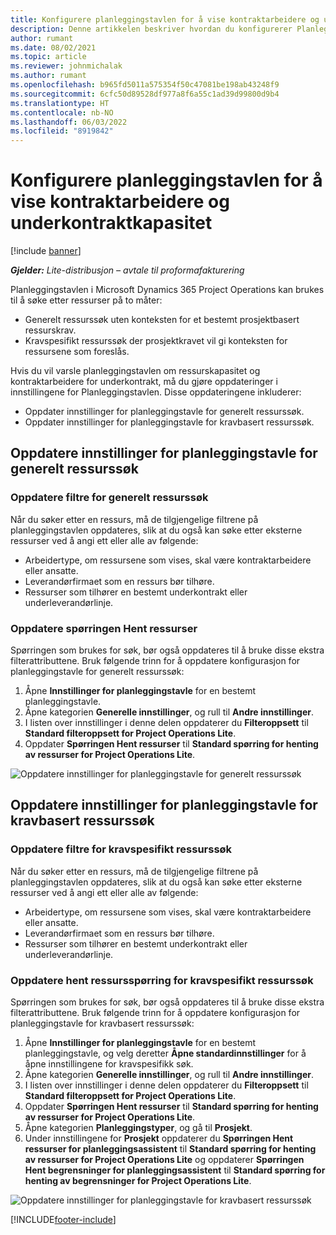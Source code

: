 ```yaml
---
title: Konfigurere planleggingstavlen for å vise kontraktarbeidere og underkontraktkapasitet
description: Denne artikkelen beskriver hvordan du konfigurerer Planleggingstavle i Microsoft Dynamics 365 Project Operations til å vise ressurskapasitet for underkontrakt under bemanning av prosjektressurskrav.
author: rumant
ms.date: 08/02/2021
ms.topic: article
ms.reviewer: johnmichalak
ms.author: rumant
ms.openlocfilehash: b965fd5011a575354f50c47081be198ab43248f9
ms.sourcegitcommit: 6cfc50d89528df977a8f6a55c1ad39d99800d9b4
ms.translationtype: HT
ms.contentlocale: nb-NO
ms.lasthandoff: 06/03/2022
ms.locfileid: "8919842"
---
```

# <a name="configure-schedule-board-to-show-contract-workers-and-subcontracted-capacity"></a>Konfigurere planleggingstavlen for å vise kontraktarbeidere og underkontraktkapasitet 

[!include [banner](../../includes/dataverse-preview.md)]

_**Gjelder:** Lite-distribusjon – avtale til proformafakturering_

Planleggingstavlen i Microsoft Dynamics 365 Project Operations kan brukes til å søke etter ressurser på to måter:

- Generelt ressurssøk uten konteksten for et bestemt prosjektbasert ressurskrav.
- Kravspesifikt ressurssøk der prosjektkravet vil gi konteksten for ressursene som foreslås.

Hvis du vil varsle planleggingstavlen om ressurskapasitet og kontraktarbeidere for underkontrakt, må du gjøre oppdateringer i innstillingene for Planleggingstavlen. Disse oppdateringene inkluderer: 
- Oppdater innstillinger for planleggingstavle for generelt ressurssøk.
- Oppdater innstillinger for planleggingstavle for kravbasert ressurssøk.

## <a name="update-schedule-board-settings-for-general-resource-search"></a>Oppdatere innstillinger for planleggingstavle for generelt ressurssøk
### <a name="update-filters-for-general-resource-search"></a>Oppdatere filtre for generelt ressurssøk
Når du søker etter en ressurs, må de tilgjengelige filtrene på planleggingstavlen oppdateres, slik at du også kan søke etter eksterne ressurser ved å angi ett eller alle av følgende:
  - Arbeidertype, om ressursene som vises, skal være kontraktarbeidere eller ansatte.
  - Leverandørfirmaet som en ressurs bør tilhøre.
  - Ressurser som tilhører en bestemt underkontrakt eller underleverandørlinje.
    
### <a name="update-retrieve-resource-query"></a>Oppdatere spørringen Hent ressurser
Spørringen som brukes for søk, bør også oppdateres til å bruke disse ekstra filterattributtene. Bruk følgende trinn for å oppdatere konfigurasjon for planleggingstavle for generelt ressurssøk:  
1. Åpne **Innstillinger for planleggingstavle** for en bestemt planleggingstavle.
2. Åpne kategorien **Generelle innstillinger**, og rull til **Andre innstillinger**.
3. I listen over innstillinger i denne delen oppdaterer du **Filteroppsett** til **Standard filteroppsett for Project Operations Lite**.
4. Oppdater **Spørringen Hent ressurser** til **Standard spørring for henting av ressurser for Project Operations Lite**.

![Oppdatere innstillinger for planleggingstavle for generelt ressurssøk](../media/BoardSettings.png)  

## <a name="update-schedule-board-settings-for-requirementbased-resource-search"></a>Oppdatere innstillinger for planleggingstavle for kravbasert ressurssøk
### <a name="update-filters-for-requirement-specific-resource-search"></a>Oppdatere filtre for kravspesifikt ressurssøk 
Når du søker etter en ressurs, må de tilgjengelige filtrene på planleggingstavlen oppdateres, slik at du også kan søke etter eksterne ressurser ved å angi ett eller alle av følgende:
 - Arbeidertype, om ressursene som vises, skal være kontraktarbeidere eller ansatte.
 - Leverandørfirmaet som en ressurs bør tilhøre.
 - Ressurser som tilhører en bestemt underkontrakt eller underleverandørlinje.

### <a name="update-retrieve-resource-query-for-requirement-specific-resource-search"></a>Oppdatere hent ressursspørring for kravspesifikt ressurssøk 
Spørringen som brukes for søk, bør også oppdateres til å bruke disse ekstra filterattributtene. Bruk følgende trinn for å oppdatere konfigurasjon for planleggingstavle for kravbasert ressurssøk:

1. Åpne **Innstillinger for planleggingstavle** for en bestemt planleggingstavle, og velg deretter **Åpne standardinnstillinger** for å åpne innstillingene for kravspesifikk søk.
2. Åpne kategorien **Generelle innstillinger**, og rull til **Andre innstillinger**.
3. I listen over innstillinger i denne delen oppdaterer du **Filteroppsett** til **Standard filteroppsett for Project Operations Lite**.
4. Oppdater **Spørringen Hent ressurser** til **Standard spørring for henting av ressurser for Project Operations Lite**.
5. Åpne kategorien **Planleggingstyper**, og gå til **Prosjekt**.
6. Under innstillingene for **Prosjekt** oppdaterer du **Spørringen Hent ressurser for planleggingsassistent** til **Standard spørring for henting av ressurser for Project Operations Lite** og oppdaterer **Spørringen Hent begrensninger for planleggingsassistent** til **Standard spørring for henting av begrensninger for Project Operations Lite**.

![Oppdatere innstillinger for planleggingstavle for kravbasert ressurssøk](../media/SASettings.png)  

[!INCLUDE[footer-include](../../includes/footer-banner.md)]

